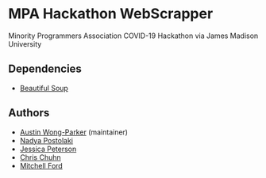 # MPA Hackathon WebScrapper
Minority Programmers Association COVID-19 Hackathon via James Madison University

## Dependencies
* [Beautiful Soup](https://www.crummy.com/software/BeautifulSoup/)

## Authors
* [Austin Wong-Parker](https://github.com/AustinWongParker/) (maintainer)
* [Nadya Postolaki](https://github.com/ninjanadya/)
* [Jessica Peterson](https://github.com/jpetersen2/)
* [Chris Chuhn](https://github.com/cchunh20/)
* [Mitchell Ford](https://github.com/MitchellTFord/)
